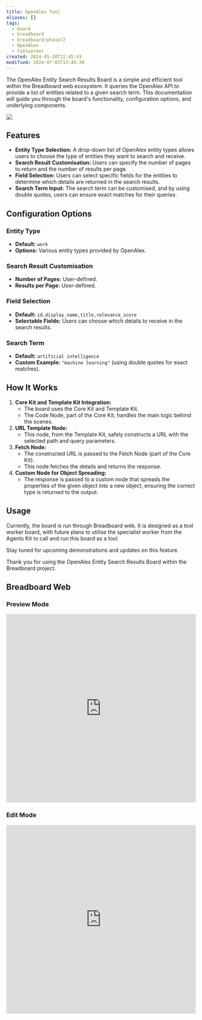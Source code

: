 ```yaml
---
title: OpenAlex Tool
aliases: []
tags:
  - board
  - breadboard
  - breadboard/phase/2
  - OpenAlex
  - toolworker
created: 2024-05-30T11:45:43
modified: 2024-07-03T13:44:39
---
```


The OpenAlex Entity Search Results Board is a simple and efficient tool within the Breadboard web ecosystem. It queries the OpenAlex API to provide a list of entities related to a given search term. This documentation will guide you through the board's functionality, configuration options, and underlying components.

![](https://youtu.be/HXbsFOdww-I)

## Features

- **Entity Type Selection:** A drop-down list of OpenAlex entity types allows users to choose the type of entities they want to search and receive.
- **Search Result Customisation:** Users can specify the number of pages to return and the number of results per page.
- **Field Selection:** Users can select specific fields for the entities to determine which details are returned in the search results.
- **Search Term Input:** The search term can be customised, and by using double quotes, users can ensure exact matches for their queries.

## Configuration Options

### Entity Type

- **Default:** `work`
- **Options:** Various entity types provided by OpenAlex.

### Search Result Customisation

- **Number of Pages:** User-defined.
- **Results per Page:** User-defined.

### Field Selection

- **Default:** `id,display_name,title,relevance_score`
- **Selectable Fields:** Users can choose which details to receive in the search results.

### Search Term

- **Default:** `artificial intelligence`
- **Custom Example:** `"machine learning"` (using double quotes for exact matches).

## How It Works

1. **Core Kit and Template Kit Integration:**
   - The board uses the Core Kit and Template Kit.
   - The Code Node, part of the Core Kit, handles the main logic behind the scenes.
2. **URL Template Node:**
   - This node, from the Template Kit, safely constructs a URL with the selected path and query parameters.
3. **Fetch Node:**
   - The constructed URL is passed to the Fetch Node (part of the Core Kit).
   - This node fetches the details and returns the response.
4. **Custom Node for Object Spreading:**
   - The response is passed to a custom node that spreads the properties of the given object into a new object, ensuring the correct type is returned to the output.

## Usage

Currently, the board is run through Breadboard web. It is designed as a tool worker board, with future plans to utilise the specialist worker from the Agents Kit to call and run this board as a tool.

Stay tuned for upcoming demonstrations and updates on this feature.

Thank you for using the OpenAlex Entity Search Results Board within the Breadboard project.

## Breadboard Web

### Preview Mode

<iframe src="https://breadboard-ai.web.app/?board=https://raw.githubusercontent.com/breadboard-ai/breadboard/main/packages/breadboard-web/public/graphs/open-alex-entity-search-list.json&embed" style="width: 100%; height: 500px; border: 0;"></iframe>

### Edit Mode

<iframe src="https://breadboard-ai.web.app/?board=https://raw.githubusercontent.com/breadboard-ai/breadboard/main/packages/breadboard-web/public/graphs/open-alex-entity-search-list.json&embed&edit" style="width: 100%; height: 500px; border: 0;"></iframe>

